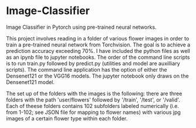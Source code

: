 # Image-Classifier
Image Classifier in Pytorch using pre-trained neural networks.

This project involves reading in a folder of various flower images in order to train a pre-trained neural network from Torchvision. The goal
is to achieve a prediction accuracy exceeding 70%. I have included the python files as well as an ipynb file to jupyter notebooks. The order
of the command line scripts is to run train.py followed by predict.py (utilities and model are auxilliary scripts). The command line application
has the option of either the Densenet121 or the VGG16 models. The jupyter notebook only draws on the Densenet121 model.

The set up of the folders with the images is the following: there are three folders with the path 'user/flowers' followed by '/train', '/test', or '/valid'.
Each of theese folders contains 102 subfolders labeled numerically (i.e. from 1-102; see JSON file for mapping to flower names) with various jpg images of a 
certain flower type within each folder.
